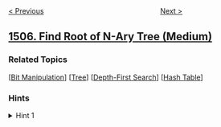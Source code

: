 <!--|This file generated by command(leetcode description); DO NOT EDIT.    |-->
<!--+----------------------------------------------------------------------+-->
<!--|@author    openset <openset.wang@gmail.com>                           |-->
<!--|@link      https://github.com/openset                                 |-->
<!--|@home      https://github.com/openset/leetcode                        |-->
<!--+----------------------------------------------------------------------+-->

[< Previous](../minimum-possible-integer-after-at-most-k-adjacent-swaps-on-digits "Minimum Possible Integer After at Most K Adjacent Swaps On Digits")
　　　　　　　　　　　　　　　　
[Next >](../reformat-date "Reformat Date")

## [1506. Find Root of N-Ary Tree (Medium)](https://leetcode.com/problems/find-root-of-n-ary-tree "找到 N 叉树的根节点")



### Related Topics
  [[Bit Manipulation](../../tag/bit-manipulation/README.md)]
  [[Tree](../../tag/tree/README.md)]
  [[Depth-First Search](../../tag/depth-first-search/README.md)]
  [[Hash Table](../../tag/hash-table/README.md)]

### Hints
<details>
<summary>Hint 1</summary>
Node with indegree 0 is the root
</details>
